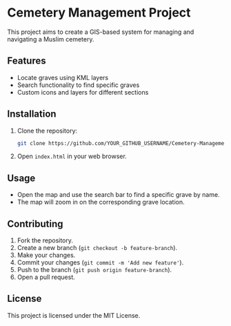 # Cemetery Management Project

This project aims to create a GIS-based system for managing and navigating a Muslim cemetery.

## Features
- Locate graves using KML layers
- Search functionality to find specific graves
- Custom icons and layers for different sections

## Installation
1. Clone the repository:
    ```bash
    git clone https://github.com/YOUR_GITHUB_USERNAME/Cemetery-Management.git
    ```
2. Open `index.html` in your web browser.

## Usage
- Open the map and use the search bar to find a specific grave by name.
- The map will zoom in on the corresponding grave location.

## Contributing
1. Fork the repository.
2. Create a new branch (`git checkout -b feature-branch`).
3. Make your changes.
4. Commit your changes (`git commit -m 'Add new feature'`).
5. Push to the branch (`git push origin feature-branch`).
6. Open a pull request.

## License
This project is licensed under the MIT License.
